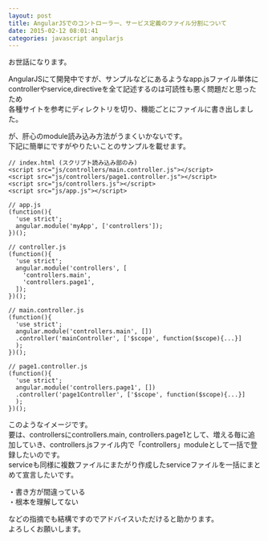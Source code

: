 ```yaml
---
layout: post
title: AngularJSでのコントローラー、サービス定義のファイル分割について
date: 2015-02-12 08:01:41
categories: javascript angularjs
---
```

<p>お世話になります。</p>

<p>AngularJSにて開発中ですが、サンプルなどにあるようなapp.jsファイル単体に<br>
controllerやservice,directiveを全て記述するのは可読性も悪く問題だと思ったため<br>
各種サイトを参考にディレクトリを切り、機能ごとにファイルに書き出しました。</p>

<p>が、肝心のmodule読み込み方法がうまくいかないです。<br>
下記に簡単にですがやりたいことのサンプルを載せます。</p>

<pre><code>// index.html (スクリプト読み込み部のみ)
&lt;script src="js/controllers/main.controller.js"&gt;&lt;/script&gt;
&lt;script src="js/controllers/page1.controller.js"&gt;&lt;/script&gt;
&lt;script src="js/controllers.js"&gt;&lt;/script&gt;
&lt;script src="js/app.js"&gt;&lt;/script&gt;

// app.js
(function(){
  'use strict';
  angular.module('myApp', ['controllers']);
})();

// controller.js
(function(){
  'use strict';
  angular.module('controllers', [
    'controllers.main',
    'controllers.page1',
  ]);
})();

// main.controller.js
(function(){
  'use strict';
  angular.module('controllers.main', [])
  .controller('mainController', ['$scope', function($scope){...}]
  );
})();

// page1.controller.js
(function(){
  'use strict';
  angular.module('controllers.page1', [])
  .controller('page1Controller', ['$scope', function($scope){...}]
  );
})();
</code></pre>

<p>このようなイメージです。<br>
要は、controllersにcontrollers.main, controllers.page1として、増える毎に追加していき、controllers.jsファイル内で「controllers」moduleとして一括で登録したいのです。<br>
serviceも同様に複数ファイルにまたがり作成したserviceファイルを一括にまとめて宣言したいです。</p>

<p>・書き方が間違っている<br>
・根本を理解してない</p>

<p>などの指摘でも結構ですのでアドバイスいただけると助かります。<br>
よろしくお願いします。</p>
